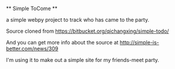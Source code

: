 ** Simple ToCome **

a simple webpy project to track who has came to the party.

Source cloned from <https://bitbucket.org/qichangxing/simple-todo/>

And you can get more info about the source at <http://simple-is-better.com/news/309>

I'm using it to make out a simple site for my friends-meet party.


